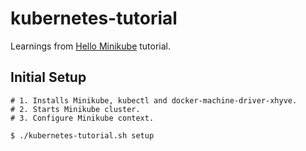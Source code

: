 # kubernetes-tutorial

Learnings from [Hello Minikube](https://kubernetes.io/docs/tutorials/stateless-application/hello-minikube/) tutorial.

## Initial Setup

```
# 1. Installs Minikube, kubectl and docker-machine-driver-xhyve.
# 2. Starts Minikube cluster.
# 3. Configure Minikube context.

$ ./kubernetes-tutorial.sh setup
```
